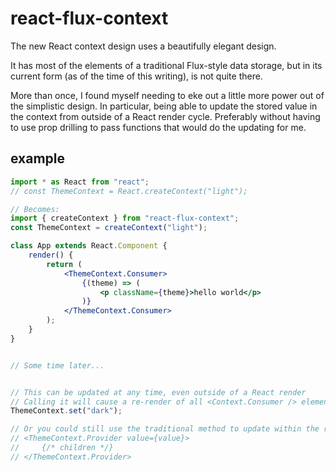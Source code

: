 # react-flux-context

The new React context design uses a beautifully elegant design.

It has most of the elements of a traditional Flux-style data storage, but in its current form (as of the time of this writing), is not quite there.

More than once, I found myself needing to eke out a little more power out of the simplistic design. In particular, being able to update the stored value in the context from outside of a React render cycle. Preferably without having to use prop drilling to pass functions that would do the updating for me.

## example

```jsx
import * as React from "react";
// const ThemeContext = React.createContext("light");

// Becomes:
import { createContext } from "react-flux-context";
const ThemeContext = createContext("light");

class App extends React.Component {
    render() {
        return (
            <ThemeContext.Consumer>
                {(theme) => (
                    <p className={theme}>hello world</p>
                )}
            </ThemeContext.Consumer>
        );
    }
}


// Some time later...


// This can be updated at any time, even outside of a React render
// Calling it will cause a re-render of all <Context.Consumer /> elements
ThemeContext.set("dark");

// Or you could still use the traditional method to update within the render cycle:
// <ThemeContext.Provider value={value}>
//     {/* children */}
// </ThemeContext.Provider>
```
